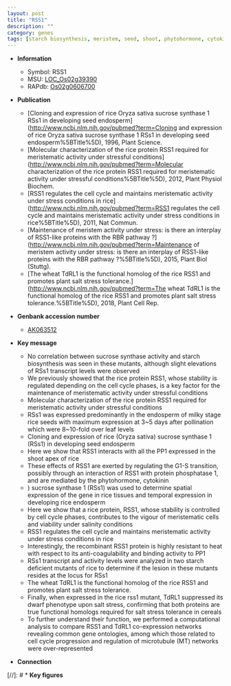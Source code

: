 ```yaml
---
layout: post
title: "RSS1"
description: ""
category: genes
tags: [starch biosynthesis, meristem, seed, shoot, phytohormone, cytokinin, endosperm, salinity, resistant, starch, cell cycle, leaf, salt, tolerance, salt stress, stress, dwarf, stress tolerance]
---
```


* **Information**  
    + Symbol: RSS1  
    + MSU: [LOC_Os02g39390](http://rice.uga.edu/cgi-bin/ORF_infopage.cgi?orf=LOC_Os02g39390)  
    + RAPdb: [Os02g0606700](http://rapdb.dna.affrc.go.jp/viewer/gbrowse_details/irgsp1?name=Os02g0606700)  

* **Publication**  
    + [Cloning and expression of rice Oryza sativa sucrose synthase 1 RSs1 in developing seed endosperm](http://www.ncbi.nlm.nih.gov/pubmed?term=Cloning and expression of rice Oryza sativa sucrose synthase 1 RSs1 in developing seed endosperm%5BTitle%5D), 1996, Plant Science.
    + [Molecular characterization of the rice protein RSS1 required for meristematic activity under stressful conditions](http://www.ncbi.nlm.nih.gov/pubmed?term=Molecular characterization of the rice protein RSS1 required for meristematic activity under stressful conditions%5BTitle%5D), 2012, Plant Physiol Biochem.
    + [RSS1 regulates the cell cycle and maintains meristematic activity under stress conditions in rice](http://www.ncbi.nlm.nih.gov/pubmed?term=RSS1 regulates the cell cycle and maintains meristematic activity under stress conditions in rice%5BTitle%5D), 2011, Nat Commun.
    + [Maintenance of meristem activity under stress: is there an interplay of RSS1-like proteins with the RBR pathway ?](http://www.ncbi.nlm.nih.gov/pubmed?term=Maintenance of meristem activity under stress: is there an interplay of RSS1-like proteins with the RBR pathway ?%5BTitle%5D), 2015, Plant Biol (Stuttg).
    + [The wheat TdRL1 is the functional homolog of the rice RSS1 and promotes plant salt stress tolerance.](http://www.ncbi.nlm.nih.gov/pubmed?term=The wheat TdRL1 is the functional homolog of the rice RSS1 and promotes plant salt stress tolerance.%5BTitle%5D), 2018, Plant Cell Rep.

* **Genbank accession number**  
    + [AK063512](http://www.ncbi.nlm.nih.gov/nuccore/AK063512)

* **Key message**  
    + No correlation between sucrose synthase activity and starch biosynthesis was seen in these mutants, although slight elevations of RSs1 transcript levels were observed
    + We previously showed that the rice protein RSS1, whose stability is regulated depending on the cell cycle phases, is a key factor for the maintenance of meristematic activity under stressful conditions
    + Molecular characterization of the rice protein RSS1 required for meristematic activity under stressful conditions
    + RSs1 was expressed predominantly in the endosperm of milky stage rice seeds with maximum expression at 3~5 days after pollination which were 8~10-fold over leaf levels
    + Cloning and expression of rice (Oryza sativa) sucrose synthase 1 (RSs1) in developing seed endosperm
    + Here we show that RSS1 interacts with all the PP1 expressed in the shoot apex of rice
    + These effects of RSS1 are exerted by regulating the G1-S transition, possibly through an interaction of RSS1 with protein phosphatase 1, and are mediated by the phytohormone, cytokinin
    + ) sucrose synthase 1 (RSs1) was used to determine spatial expression of the gene in rice tissues and temporal expression in developing rice endosperm
    + Here we show that a rice protein, RSS1, whose stability is controlled by cell cycle phases, contributes to the vigour of meristematic cells and viability under salinity conditions
    + RSS1 regulates the cell cycle and maintains meristematic activity under stress conditions in rice
    + Interestingly, the recombinant RSS1 protein is highly resistant to heat with respect to its anti-coagulability and binding activity to PP1
    + RSs1 transcript and activity levels were analyzed in two starch deficient mutants of rice to determine if the lesion in these mutants resides at the locus for RSs1
    + The wheat TdRL1 is the functional homolog of the rice RSS1 and promotes plant salt stress tolerance.
    + Finally, when expressed in the rice rss1 mutant, TdRL1 suppressed its dwarf phenotype upon salt stress, confirming that both proteins are true functional homologs required for salt stress tolerance in cereals
    + To further understand their function, we performed a computational analysis to compare RSS1 and TdRL1 co-expression networks revealing common gene ontologies, among which those related to cell cycle progression and regulation of microtubule (MT) networks were over-represented

* **Connection**  

[//]: # * **Key figures**  


